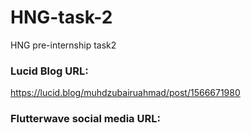 # HNG-task-2
HNG pre-internship task2

### Lucid Blog URL:
https://lucid.blog/muhdzubairuahmad/post/1566671980

### Flutterwave social media URL:
